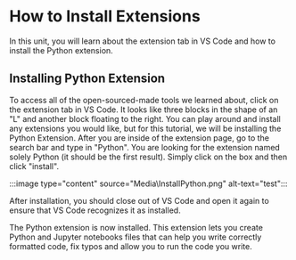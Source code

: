 # How to Install Extensions

In this unit, you will learn about the extension tab in VS Code and how to install the Python extension.

## Installing Python Extension

To access all of the open-sourced-made tools we learned about, click on the extension tab in VS Code. It looks like three blocks in the shape of an "L" and another block floating to the right. You can play around and install any extensions you would like, but for this tutorial, we will be installing the Python Extension. After you are inside of the extension page, go to the search bar and type in "Python". You are looking for the extension named solely Python (it should be the first result). Simply click on the box and then click "install".

:::image type="content" source="Media\InstallPython.png" alt-text="test":::

After installation, you should close out of VS Code and open it again to ensure that VS Code recognizes it as installed.

The Python extension is now installed. This extension lets you create Python and Jupyter notebooks files that can help you write correctly formatted code, fix typos and allow you to run the code you write.
